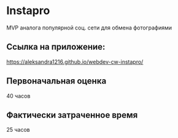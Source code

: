 # Instapro

MVP аналога популярной соц. сети для обмена фотографиями

## Ссылка на приложение:
https://aleksandra1216.github.io/webdev-cw-instapro/


## Первоначальная оценка
40 часов

## Фактически затраченное время

25 часов
